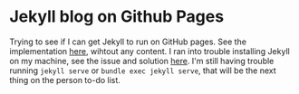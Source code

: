 # Jekyll blog on Github Pages

Trying to see if I can get Jekyll to run on GitHub pages. See the implementation [here](https://maxarvid.github.io/blog_test/), wihtout any content. I ran into trouble installing Jekyll on my machine, see the issue and solution [here](https://github.com/CraftAcademy/CraftOverflow/issues/62). I'm still having trouble running `jekyll serve` or `bundle exec jekyll serve`, that will be the next thing on the person to-do list.